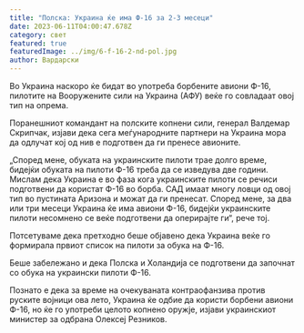 ```yaml
---
title: "Полска: Украина ќе има Ф-16 за 2-3 месеци"
date: 2023-06-11T04:00:47.678Z
category: свет
featured: true
featuredImage: ../img/6-f-16-2-nd-pol.jpg
author: Вардарски
---
```

Во Украина наскоро ќе бидат во употреба борбените авиони Ф-16, пилотите на Вооружените сили на Украина (АФУ) веќе го совладаат овој тип на опрема.

Поранешниот командант на полските копнени сили, генерал Валдемар Скрипчак, изјави дека сега меѓународните партнери на Украина мора да одлучат кој од нив е подготвен да ги пренесе авионите.

„Според мене, обуката на украинските пилоти трае долго време, бидејќи обуката на пилоти Ф-16 треба да се изведува две години. Мислам дека Украина е во фаза кога украинските пилоти се речиси подготвени да користат Ф-16 во борба. САД имаат многу ловци од овој тип во пустината Аризона и можат да ги пренесат. Според мене, за два или три месеци Украина ќе има авиони Ф-16, бидејќи украинските пилоти несомнено се веќе подготвени да оперирајте ги“, рече тој.

Потсетуваме дека претходно беше објавено дека Украина веќе го формирала првиот список на пилоти за обука на Ф-16.

Беше забележано и дека Полска и Холандија се подготвени да започнат со обука на украински пилоти Ф-16.

Познато е дека за време на очекуваната контраофанзива против руските војници ова лето, Украина ќе одбие да користи борбени авиони Ф-16, но ќе го употреби целото копнено оружје, изјави украинскиот министер за одбрана Олексеј Резников.